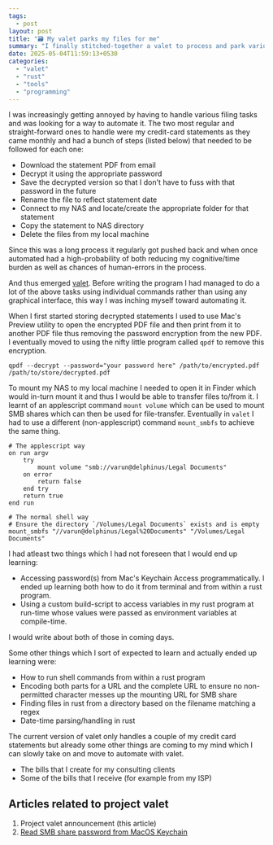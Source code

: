 ```yaml
---
tags:
  - post
layout: post
title: "🗃️ My valet parks my files for me"
summary: "I finally stitched-together a valet to process and park various files from my inbox to their respective destinations"
date: 2025-05-04T11:59:13+0530
categories:
  - "valet"
  - "rust"
  - "tools"
  - "programming"
---
```


I was increasingly getting annoyed by having to handle various filing tasks and was looking for a way to automate it. The two most regular and straight-forward ones to handle were my credit-card statements as they came monthly and had a bunch of steps (listed below) that needed to be followed for each one:

- Download the statement PDF from email
- Decrypt it using the appropriate password
- Save the decrypted version so that I don't have to fuss with that password in the future
- Rename the file to reflect statement date
- Connect to my NAS and locate/create the appropriate folder for that statement
- Copy the statement to NAS directory
- Delete the files from my local machine

Since this was a long process it regularly got pushed back and when once automated had a high-probability of both reducing my cognitive/time burden as well as chances of human-errors in the process.

And thus emerged [valet](https://github.com/VarunBarad/valet). Before writing the program I had managed to do a lot of the above tasks using individual commands rather than using any graphical interface, this way I was inching myself toward automating it.

When I first started storing decrypted statements I used to use Mac's Preview utility to open the encrypted PDF file and then print from it to another PDF file thus removing the password encryption from the new PDF. I eventually moved to using the nifty little program called `qpdf` to remove this encryption.

```shell
qpdf --decrypt --password="your password here" /path/to/encrypted.pdf /path/to/store/decrypted.pdf
```

To mount my NAS to my local machine I needed to open it in Finder which would in-turn mount it and thus I would be able to transfer files to/from it. I learnt of an applescript command `mount volume` which can be used to mount SMB shares which can then be used for file-transfer. Eventually in `valet` I had to use a different (non-applescript) command `mount_smbfs` to achieve the same thing.

```applescript
# The applescript way
on run argv
	try
		mount volume "smb://varun@delphinus/Legal Documents"
	on error
		return false
	end try
	return true
end run
```

```shell
# The normal shell way
# Ensure the directory `/Volumes/Legal Documents` exists and is empty
mount_smbfs "//varun@delphinus/Legal%20Documents" "/Volumes/Legal Documents"
```

I had atleast two things which I had not foreseen that I would end up learning:

- Accessing password(s) from Mac's Keychain Access programmatically. I ended up learning both how to do it from terminal and from within a rust program.
- Using a custom build-script to access variables in my rust program at run-time whose values were passed as environment variables at compile-time.

I would write about both of those in coming days.

Some other things which I sort of expected to learn and actually ended up learning were:

- How to run shell commands from within a rust program
- Encoding both parts for a URL and the complete URL to ensure no non-permitted character messes up the mounting URL for SMB share
- Finding files in rust from a directory based on the filename matching a regex
- Date-time parsing/handling in rust

The current version of valet only handles a couple of my credit card statements but already some other things are coming to my mind which I can slowly take on and move to automate with valet.

- The bills that I create for my consulting clients
- Some of the bills that I receive (for example from my ISP)

## Articles related to project valet

1. Project valet announcement (this article)
2. [Read SMB share password from MacOS Keychain](./til-read-smb-share-password-from-macos-keychain)
